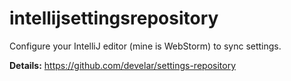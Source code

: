 # intellijsettingsrepository

Configure your IntelliJ editor (mine is WebStorm) to sync settings.

**Details:** https://github.com/develar/settings-repository
